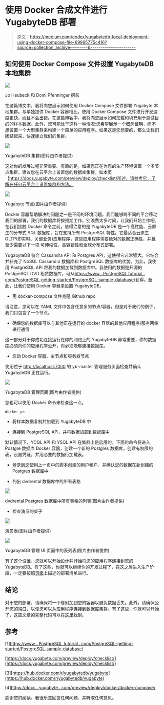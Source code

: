 # 使用 Docker 合成文件进行 YugabyteDB 部署

> 原文：<https://medium.com/codex/yugabytedb-local-deployment-using-docker-compose-file-69965775c416?source=collection_archive---------6----------------------->

## 如何使用 Docker Compose 文件设置 YugabyteDB 本地集群

![](img/b4e326922bbbc88db338815602c4562e.png)

Jo Heubeck 和 Domi Pfenninger 摄影

在这篇博文中，我将向您展示如何使用 Docker Compose 文件部署 Yugabyte 本地集群。与单独提供 Docker 容器相比，使用 Docker Compose 文件进行开发速度更快，而且不会出错。在这篇博客中，我将向您展示如何加载和填充用于测试目的的样本数据。此外，您可能处于这样一种情况:您希望展示一个概念证明，而不想设置一个大型集群来构建一个简单的应用程序。如果这是您想要的，那么让我们团结起来，快速建立我们的集群。

![](img/5c9d394edf8179e108928137515c3cea.png)

YugabyteDB 集群(图片由作者提供)

这对你的发展过程非常重要。有趣的是，如果您正在为您的生产环境设置一个多节点集群，建议您在云平台上设置您的数据库集群，如本页【https://docs.yugabyte.com/preview/deploy/checklist/所述。请参考它，了解在任何云平台上设置集群的方法。

![](img/2e579f961cfe56531aae3a09d590fd9b.png)

Yugabyte 节点(图片由作者提供)

Docker 容器帮助解决的问题之一是不同的环境问题，我们能够跨不同的平台移动我们的部署，我们的数据库将按预期工作。别浪费太多时间，让我们开始工作吧。在我们接触 Docker 命令之前，值得注意的是 YugabyteDB 是一个高性能、云原生的分布式 SQL 数据库，旨在支持所有 PostgreSQL 特性。它最适合云原生 OLTP(即实时、关键业务)应用程序，这些应用程序需要绝对的数据正确性，并且至少需要以下一项:可伸缩性、高容错性和全球分布式部署。

YugabyteDB 符合 Cassandra API 和 Postgres API，这使得它非常强大。它结合并补充了 NoSQL Cassandra 数据库和 PostgreSQL 数据库的优势。为此，我使用 PostgreSQL API 将我的数据加载到数据库中。我使用的数据是开源的 PostgreSQL DVD 租赁数据库，可从[https://www . PostgreSQL tutorial . com/PostgreSQL-getting-started/PostgreSQL-sample-database/](https://www.postgresqltutorial.com/postgresql-getting-started/postgresql-sample-database/)获得。至此，让我们使用 Docker 容器来设置 YugabyteDB。

*   用 docker-compose 文件克隆 Github repo

请注意，您可以在 YAML 文件中包含任意多的节点/容器，但是对于我们的例子，我们只包含了一个节点。

*   确保您的数据库可以与其他正在运行的 docker 容器的其他应用程序/服务网络进行通信

这一部分对于你成功连接运行在你的网络上的 YugabyteDB 非常重要，你的数据库必须向你的应用程序公开，你必须能够连接数据库。

*   启动 Docker 容器、主节点和服务器节点

使用位于 [http://localhost:7000](http://localhost:7000/) 的 yb-master 管理服务页面检查并确认 YugabyteDB 正在运行。

![](img/65f21abd023b844f92060244512726f7.png)

YugabyteDB 管理页面(图片由作者提供)

您也可以使用 Docker 命令来检查这一点。

```
docker ps
```

*   将样本数据复制并加载到 YugabyteDB 中

*   连接到 PostgreSQL API，并将数据加载到数据库中

默认情况下，YCQL API 和 YSQL API 在集群上是启用的。下面的命令将进入 Postgre 数据库 Docker 容器，创建一个新的 Postgres 数据库，创建有权限的表，设置凭证，并用必要的数据行加载表。

*   登录到您使用上一页中的脚本创建的用户帐户，并确认您的数据在新创建的 Postgres 数据库中

*   列出 dvdrental 数据库中的所有表格

![](img/fc5fb2e92f99874fe837508c7b78ebc2.png)

dvdrental Postgres 数据库中所有表格的列表(图片由作者提供)

*   检查演员的桌子

![](img/8daa7ff0b1d8b8969cfba8b61420e1b1.png)

演员表(图片由作者提供)

![](img/803c91ae0035cf9733c93b7fd764067f.png)

YugabyteDB 管理 UI 页面中的表列表(图片由作者提供)

有了这个设置，您就可以开始设计并开始将您的应用程序连接到您的 YugabyteDB。有了这些，你就可以继续你的开发过程了，在这之后进入生产阶段，一定要按照[页面](https://docs.yugabyte.com/preview/deploy/checklist/)上描述的部署清单进行。

## **结论**

对于您的部署，请确保将一个卷附加到您的容器以避免数据丢失，此外，请确保公开您的端口，以便您可以从应用程序连接到数据库集群。有了这些，你就可以开始了，这篇文章的完整代码可以在[这里](https://github.com/yTek01/YugabyteDB-on-Docker)找到。

## 参考

[1][https://www . PostgreSQL tutorial . com/PostgreSQL-getting-started/PostgreSQL-sample-database/](https://www.postgresqltutorial.com/postgresql-getting-started/postgresql-sample-database/)

[https://docs.yugabyte.com/preview/deploy/checklist/](https://docs.yugabyte.com/preview/deploy/checklist/)

[3][https://hub.docker.com/r/yugabytedb/yugabyte](https://hub.docker.com/r/yugabytedb/yugabyte)

[4][https://docs . yugabyte . com/preview/deploy/docker/docker-compose/](https://docs.yugabyte.com/preview/deploy/docker/docker-compose/)

感谢您的阅读。我很乐意回答任何问题，并听取任何意见。